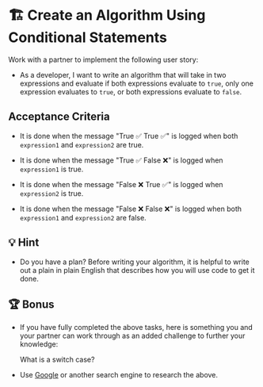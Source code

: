 # 🏗️ Create an Algorithm Using Conditional Statements

Work with a partner to implement the following user story:

* As a developer, I want to write an algorithm that will take in two expressions and evaluate if both expressions evaluate to `true`, only one expression evaluates to `true`, or both expressions evaluate to `false`.

## Acceptance Criteria

* It is done when the message "True ✅ True ✅" is logged when both `expression1` and `expression2` are true.

* It is done when the message "True ✅ False ❌" is logged when `expression1` is true. 

* It is done when the message "False ❌ True ✅" is logged when `expression2` is true. 

* It is done when the message "False ❌ False ❌" is logged when both `expression1` and `expression2` are false. 

## 💡 Hint

* Do you have a plan? Before writing your algorithm, it is helpful to write out a plain in plain English that describes how you will use code to get it done. 

## 🏆 Bonus

* If you have fully completed the above tasks, here is something you and your partner can work through as an added challenge to further your knowledge:

  What is a switch case? 

* Use [Google](https://www.google.com) or another search engine to research the above.

